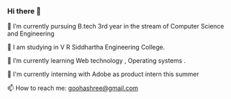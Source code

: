### Hi there 👋


🔭 I’m currently pursuing B.tech 3rd year in the stream of Computer Science and Engineering 

:school: I am studying in V R Siddhartha Engineering College.

🌱 I’m currently learning Web technology , Operating systems .

:tada: I'm currently interning with Adobe as product intern this summer


📫 How to reach me: goohashree@gmail.com
